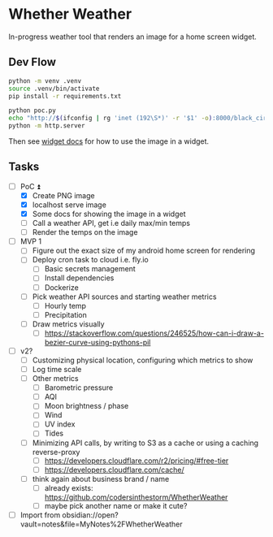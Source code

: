 # Whether Weather

In-progress weather tool that renders an image for a home screen widget.

## Dev Flow

```bash
python -m venv .venv
source .venv/bin/activate
pip install -r requirements.txt

python poc.py
echo "http://$(ifconfig | rg 'inet (192\S*)' -r '$1' -o):8000/black_circle.png"
python -m http.server
```

Then see [widget docs](docs/widgets.md) for how to use the image in a widget.

## Tasks
- [ ] PoC ⏫ 
	- [x] Create PNG image
	- [x] localhost serve image
	- [x] Some docs for showing the image in a widget
	- [ ] Call a weather API, get i.e daily max/min temps
	- [ ] Render the temps on the image
- [ ] MVP 1
	- [ ] Figure out the exact size of my android home screen for rendering
	- [ ] Deploy cron task to cloud i.e. fly.io
		- [ ] Basic secrets management
		- [ ] Install dependencies
		- [ ] Dockerize
	- [ ] Pick weather API sources and starting weather metrics
		- [ ] Hourly temp
		- [ ] Precipitation
	- [ ] Draw metrics visually
		- [ ] https://stackoverflow.com/questions/246525/how-can-i-draw-a-bezier-curve-using-pythons-pil
- [ ] v2?
	- [ ] Customizing physical location, configuring which metrics to show
	- [ ] Log time scale
	- [ ] Other metrics
		- [ ] Barometric pressure
		- [ ] AQI
		- [ ] Moon brightness / phase
		- [ ] Wind
		- [ ] UV index
		- [ ] Tides
	- [ ] Minimizing API calls, by writing to S3 as a cache or using a caching reverse-proxy
		- [ ] https://developers.cloudflare.com/r2/pricing/#free-tier
		- [ ] https://developers.cloudflare.com/cache/
	- [ ] think again about business brand / name
		- [ ] already exists: https://github.com/codersinthestorm/WhetherWeather
		- [ ] maybe pick another name or make it cute?
- [ ] Import from obsidian://open?vault=notes&file=MyNotes%2FWhetherWeather
